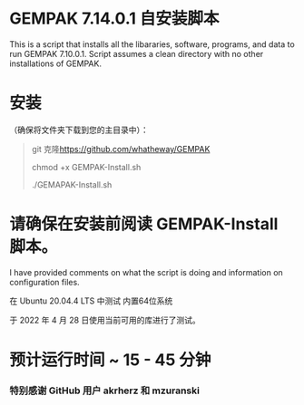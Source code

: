 # GEMPAK 7.14.0.1 自安装脚本

This is a script that installs all the libararies, software, programs, and data to run GEMPAK 7.10.0.1.  Script assumes a clean directory with no other installations of GEMPAK.

# 安装

（确保将文件夹下载到您的主目录中）：

> git 克隆<https://github.com/whatheway/GEMPAK>
>
> chmod +x GEMPAK-Install.sh
>
> ./GEMAPAK-Install.sh

# 请确保在安装前阅读 GEMPAK-Install 脚本。

I have provided comments on what the script is doing and information on configuration files.

在 Ubuntu 20.04.4 LTS 中测试
内置64位系统

于 2022 年 4 月 28 日使用当前可用的库进行了测试。

# 预计运行时间 ~ 15 - 45 分钟

### 特别感谢 GitHub 用户 akrherz 和 mzuranski
